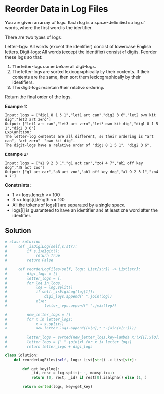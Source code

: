 <h1>Reorder Data in Log Files</h1>

<p>
You are given an array of logs. Each log is a space-delimited string of words, where the first word is the identifier.

There are two types of logs:

Letter-logs: All words (except the identifier) consist of lowercase English letters.
Digit-logs: All words (except the identifier) consist of digits.
Reorder these logs so that:

1. The letter-logs come before all digit-logs.
2. The letter-logs are sorted lexicographically by their contents. If their contents are the same, then sort them lexicographically by their identifiers.
3. The digit-logs maintain their relative ordering.

Return the final order of the logs.

</p>

<b>Example 1:</b>

    Input: logs = ["dig1 8 1 5 1","let1 art can","dig2 3 6","let2 own kit dig","let3 art zero"]
    Output: ["let1 art can","let3 art zero","let2 own kit dig","dig1 8 1 5 1","dig2 3 6"]
    Explanation:
    The letter-log contents are all different, so their ordering is "art can", "art zero", "own kit dig".
    The digit-logs have a relative order of "dig1 8 1 5 1", "dig2 3 6".
    
<b>Example 2:</b>

    Input: logs = ["a1 9 2 3 1","g1 act car","zo4 4 7","ab1 off key dog","a8 act zoo"]
    Output: ["g1 act car","a8 act zoo","ab1 off key dog","a1 9 2 3 1","zo4 4 7"]
 
<b>Constraints:</b>

- 1 <= logs.length <= 100
- 3 <= logs[i].length <= 100
- All the tokens of logs[i] are separated by a single space.
- logs[i] is guaranteed to have an identifier and at least one word after the identifier.

<h2>Solution</h2>

```python
# class Solution:
#     def _isDigiLog(self,s:str):
#         if s.isdigit():
#             return True
#         return False
    
#     def reorderLogFiles(self, logs: List[str]) -> List[str]:
#         digi_logs = []
#         letter_logs = []
#         for log in logs:
#             log = log.split()
#             if self._isDigiLog(log[1]):
#                 digi_logs.append(" ".join(log))
#             else:
#                 letter_logs.append(" ".join(log))
                
#         new_letter_logs = []
#         for x in letter_logs:
#             x = x.split()
#             new_letter_logs.append((x[0]," ".join(x[1:])))
                
#         letter_logs = sorted(new_letter_logs,key=lambda x:(x[1],x[0]))
#         letter_logs = [" ".join(x) for x in letter_logs]
#         return letter_logs + digi_logs

class Solution:
    def reorderLogFiles(self, logs: List[str]) -> List[str]:

        def get_key(log):
            _id, rest = log.split(" ", maxsplit=1)
            return (0, rest, _id) if rest[0].isalpha() else (1, )

        return sorted(logs, key=get_key)
```
